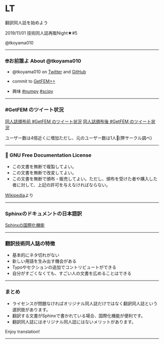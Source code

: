 # LT

翻訳同人誌を始めよう

2019/11/01 技術同人誌再販Night★#5

@tkoyama010

---
### 🤓お前誰よ About @tkoyama010

- @tkoyama010 on [Twitter](https://twitter.com/tkoyama010) and [GitHub](https://github.com/tkoyama010)

- commit to [GetFEM++](https://github.com/getfem-doc/getfem.git)

- 興味 [#numpy](https://twitter.com/search?q=%23numpy&src=hashtag_click) [#scipy](https://twitter.com/search?q=%23scipy&src=typed_query)

---
### #GetFEM のツイート状況

[同人誌頒布前 #GetFEM のツイート状況](https://twitter.com/search?q=%23GetFEM%20since%3A2018-01-01%20until%3A2018-12-31&src=typed_query&f=live)
[同人誌頒布後 #GetFEM のツイート状況](https://twitter.com/search?q=%23GetFEM%20since%3A2019-01-01%20until%3A2019-12-31&src=typed_query&f=live)

ユーザー数は4倍近くに増加ただし、元のユーザー数は1人🙂(弊サークル調べ)

---
### 🐂 GNU Free Documentation License

- この文書を無断で複製してよい。
- この文書を無断で改変してよい。
- この文書を無断で頒布・販売してよい。ただし、頒布を受けた者や購入した者に対して、上記の許可を与えなければならない。

[Wikipedia](https://ja.wikipedia.org/wiki/GNU_Free_Documentation_License)より

---
### Sphinxのドキュメントの日本語訳

[Sphinxの国際化機能](https://www.sphinx-doc.org/ja/master/usage/advanced/intl.html)

---
### 翻訳技術同人誌の特徴

- 基本的にネタ切れがない
- 新しい用語を生み出す機会がある
- Typoやセクションの追加でコントリビュートができる
- 自分がすごくなくても、すごい人の文書を広めることはできる

---
### まとめ

- ライセンスが問題なければオリジナル同人誌だけではなく翻訳同人誌という選択肢があります。
- 翻訳する文書がSphinxで書かれている場合、国際化機能が便利です。
- 翻訳同人誌にはオリジナル同人誌にはないメリットがあります。

Enjoy translation!

---
